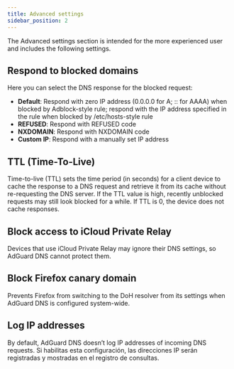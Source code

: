 ```yaml
---
title: Advanced settings
sidebar_position: 2
---
```


The Advanced settings section is intended for the more experienced user and includes the following settings.

## Respond to blocked domains

Here you can select the DNS response for the blocked request:

- **Default**: Respond with zero IP address (0.0.0.0 for A; :: for AAAA) when blocked by Adblock-style rule; respond with the IP address specified in the rule when blocked by /etc/hosts-style rule
- **REFUSED**: Respond with REFUSED code
- **NXDOMAIN**: Respond with NXDOMAIN code
- **Custom IP**: Respond with a manually set IP address

## TTL (Time-To-Live)

Time-to-live (TTL) sets the time period (in seconds) for a client device to cache the response to a DNS request and retrieve it from its cache without re-requesting the DNS server. If the TTL value is high, recently unblocked requests may still look blocked for a while. If TTL is 0, the device does not cache responses.

## Block access to iCloud Private Relay

Devices that use iCloud Private Relay may ignore their DNS settings, so AdGuard DNS cannot protect them.

## Block Firefox canary domain

Prevents Firefox from switching to the DoH resolver from its settings when AdGuard DNS is configured system-wide.

## Log IP addresses

By default, AdGuard DNS doesn’t log IP addresses of incoming DNS requests. Si habilitas esta configuración, las direcciones IP serán registradas y mostradas en el registro de consultas.
